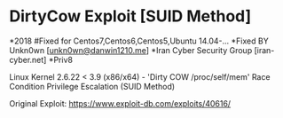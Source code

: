 # DirtyCow Exploit [SUID Method]
*2018 #Fixed for Centos7,Centos6,Centos5,Ubuntu 14.04-...
*Fixed BY Unkn0wn [unkn0wn@danwin1210.me]
*Iran Cyber Security Group [iran-cyber.net]
*Priv8


Linux Kernel 2.6.22 < 3.9 (x86/x64) - 'Dirty COW /proc/self/mem' Race Condition Privilege Escalation (SUID Method)

Original Exploit:
https://www.exploit-db.com/exploits/40616/
